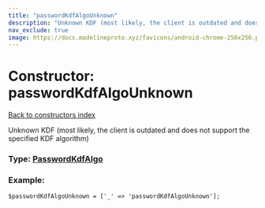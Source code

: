 ```yaml
---
title: "passwordKdfAlgoUnknown"
description: "Unknown KDF (most likely, the client is outdated and does not support the specified KDF algorithm)"
nav_exclude: true
image: https://docs.madelineproto.xyz/favicons/android-chrome-256x256.png
---
```

# Constructor: passwordKdfAlgoUnknown  
[Back to constructors index](/API_docs/constructors/index.html)



Unknown KDF (most likely, the client is outdated and does not support the specified KDF algorithm)




### Type: [PasswordKdfAlgo](/API_docs/types/PasswordKdfAlgo.html)


### Example:

```
$passwordKdfAlgoUnknown = ['_' => 'passwordKdfAlgoUnknown'];
```  
